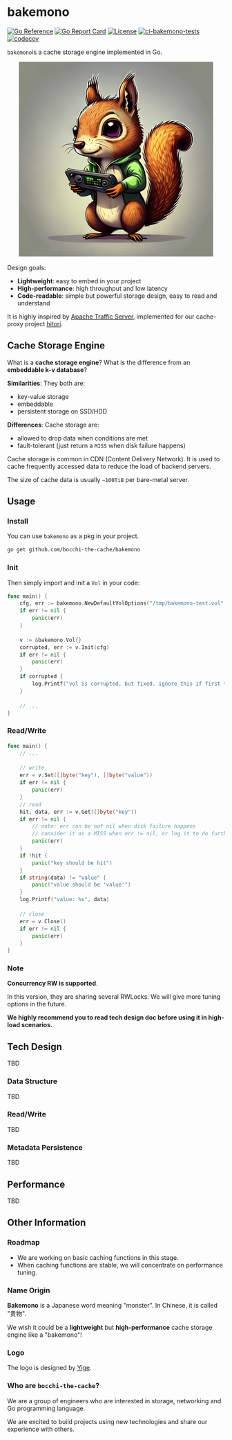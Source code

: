 # bakemono

[![Go Reference](https://pkg.go.dev/badge/github.com/bocchi-the-cache/bakemono.svg)](https://pkg.go.dev/github.com/bocchi-the-cache/bakemono)
[![Go Report Card](https://goreportcard.com/badge/github.com/bocchi-the-cache/bakemono)](https://goreportcard.com/report/github.com/bocchi-the-cache/bakemono) 
[![License](https://img.shields.io/badge/License-Apache%202.0-blue.svg)](https://github.com/gojp/goreportcard/blob/master/LICENSE)
[![ci-bakemono-tests](https://github.com/bocchi-the-cache/bakemono/actions/workflows/ci-bakemono-test.yml/badge.svg)](https://github.com/bocchi-the-cache/bakemono/actions/workflows/ci-bakemono-tests.yml)
[![codecov](https://codecov.io/gh/bocchi-the-cache/bakemono/branch/main/graph/badge.svg?token=ZQZQZQZQZQ)](https://codecov.io/gh/bocchi-the-cache/bakemono)

`bakemono`is a cache storage engine implemented in Go. 

<p align="center">
    <a href="https://miaoyan.app/" target="_blank"><img src=./logo.png width=450 /></a></p>

Design goals:
- **Lightweight**: easy to embed in your project
- **High-performance**: high throughput and low latency
- **Code-readable**: simple but powerful storage design, easy to read and understand

It is highly inspired by [Apache Traffic Server], implemented for our cache-proxy project [hitori].

## Cache Storage Engine
What is a **cache storage engine**? 
What is the difference from an **embeddable k-v database**?

**Similarities**:
They both are:
- key-value storage
- embeddable
- persistent storage on SSD/HDD

**Differences**:
Cache storage are:
- allowed to drop data when conditions are met
- fault-tolerant (just return a `MISS` when disk failure happens)

Cache storage is common in CDN (Content Delivery Network). It is used to cache frequently accessed data to reduce the load of backend servers.

The size of cache data is usually `~100TiB` per bare-metal server.

## Usage

### Install
You can use `bakemono` as a pkg in your project. 
```bash
go get github.com/bocchi-the-cache/bakemono
```

### Init
Then simply import and init a `Vol` in your code:
```go
func main() {
	cfg, err := bakemono.NewDefaultVolOptions("/tmp/bakemono-test.vol", 1024*512*100000, 1024*1024)
	if err != nil {
		panic(err)
	}
	
	v := &bakemono.Vol{}
	corrupted, err := v.Init(cfg)
	if err != nil {
		panic(err)
	}
	if corrupted {
		log.Printf("vol is corrupted, but fixed. ignore this if first time running.")
	}
	
	// ...
}
```

### Read/Write
```go
func main() {
    // ...
    
    // write
    err = v.Set([]byte("key"), []byte("value"))
    if err != nil {
        panic(err)
    }
    // read
	hit, data, err := v.Get([]byte("key"))
    if err != nil {
		// note: err can be not nil when disk failure happens
		// consider it as a MISS when err != nil, or log it to do further processing
        panic(err)
    }
    if !hit {
        panic("key should be hit")
    }
    if string(data) != "value" {
        panic("value should be 'value'")
    }
    log.Printf("value: %s", data)
	
	// close
    err = v.Close()
    if err != nil {
        panic(err)
    }
}
```

### Note

**Concurrency RW is supported**.

In this version, they are sharing several RWLocks. We will give more tuning options in the future.

**We highly recommend you to read tech design doc before using it in high-load scenarios.**


## Tech Design
TBD

### Data Structure
TBD

### Read/Write
TBD

### Metadata Persistence
TBD

## Performance
TBD


## Other Information
### Roadmap
- We are working on basic caching functions in this stage.
- When caching functions are stable, we will concentrate on performance tuning.

### Name Origin
**Bakemono** is a Japanese word meaning "monster". In Chinese, it is called "贵物". 

We wish it could be a **lightweight** but **high-performance** cache storage engine like a "bakemono"!

### Logo
The logo is designed by [Yige](https://yige.baidu.com/).

### Who are `bocchi-the-cache`?
We are a group of engineers who are interested in storage, networking and Go programming language.

We are excited to build projects using new technologies and share our experience with others.

[Apache Traffic Server]: https://trafficserver.apache.org/
[hitori]: https://github.com/bocchi-the-cache/hitori
